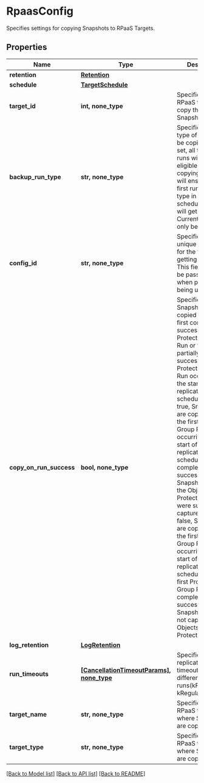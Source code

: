 # RpaasConfig

Specifies settings for copying Snapshots to RPaaS Targets.

## Properties
Name | Type | Description | Notes
------------ | ------------- | ------------- | -------------
**retention** | [**Retention**](Retention.md) |  | 
**schedule** | [**TargetSchedule**](TargetSchedule.md) |  | 
**target_id** | **int, none_type** | Specifies the RPaaS target to copy the Snapshots. | 
**backup_run_type** | **str, none_type** | Specifies which type of run should be copied, if not set, all types of runs will be eligible for copying. If set, this will ensure that the first run of given type in the scheduled period will get copied. Currently, this can only be set to Full. | [optional] 
**config_id** | **str, none_type** | Specifies the unique identifier for the target getting added. This field need to be passed only when policies are being updated. | [optional] 
**copy_on_run_success** | **bool, none_type** | Specifies if Snapshots are copied from the first completely successful Protection Group Run or the first partially successful Protection Group Run occurring at the start of the replication schedule. &lt;br&gt; If true, Snapshots are copied from the first Protection Group Run occurring at the start of the replication schedule that was completely successful i.e. Snapshots for all the Objects in the Protection Group were successfully captured. &lt;br&gt; If false, Snapshots are copied from the first Protection Group Run occurring at the start of the replication schedule, even if first Protection Group Run was not completely successful i.e. Snapshots were not captured for all Objects in the Protection Group. | [optional] 
**log_retention** | [**LogRetention**](LogRetention.md) |  | [optional] 
**run_timeouts** | [**[CancellationTimeoutParams], none_type**](CancellationTimeoutParams.md) | Specifies the replication/archival timeouts for different type of runs(kFull, kRegular etc.). | [optional] 
**target_name** | **str, none_type** | Specifies the RPaaS target name where Snapshots are copied. | [optional] [readonly] 
**target_type** | **str, none_type** | Specifies the RPaaS target type where Snapshots are copied. | [optional] 

[[Back to Model list]](../README.md#documentation-for-models) [[Back to API list]](../README.md#documentation-for-api-endpoints) [[Back to README]](../README.md)


